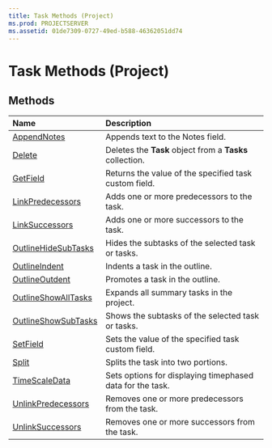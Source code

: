 ```yaml
---
title: Task Methods (Project)
ms.prod: PROJECTSERVER
ms.assetid: 01de7309-0727-49ed-b588-46362051dd74
---
```



# Task Methods (Project)

## Methods



|**Name**|**Description**|
|:-----|:-----|
|[AppendNotes](task-appendnotes-method-project.md)|Appends text to the Notes field.|
|[Delete](task-delete-method-project.md)|Deletes the  **Task** object from a **Tasks** collection.|
|[GetField](task-getfield-method-project.md)|Returns the value of the specified task custom field.|
|[LinkPredecessors](task-linkpredecessors-method-project.md)|Adds one or more predecessors to the task.|
|[LinkSuccessors](task-linksuccessors-method-project.md)|Adds one or more successors to the task.|
|[OutlineHideSubTasks](task-outlinehidesubtasks-method-project.md)|Hides the subtasks of the selected task or tasks.|
|[OutlineIndent](task-outlineindent-method-project.md)|Indents a task in the outline.|
|[OutlineOutdent](task-outlineoutdent-method-project.md)|Promotes a task in the outline.|
|[OutlineShowAllTasks](task-outlineshowalltasks-method-project.md)|Expands all summary tasks in the project.|
|[OutlineShowSubTasks](task-outlineshowsubtasks-method-project.md)|Shows the subtasks of the selected task or tasks.|
|[SetField](task-setfield-method-project.md)|Sets the value of the specified task custom field.|
|[Split](task-split-method-project.md)|Splits the task into two portions.|
|[TimeScaleData](task-timescaledata-method-project.md)|Sets options for displaying timephased data for the task.|
|[UnlinkPredecessors](task-unlinkpredecessors-method-project.md)|Removes one or more predecessors from the task.|
|[UnlinkSuccessors](task-unlinksuccessors-method-project.md)|Removes one or more successors from the task.|

